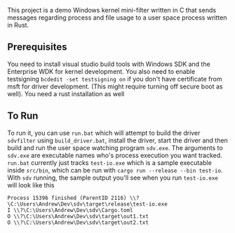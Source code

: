 This project is a demo Windows kernel mini-filter written in C that sends messages regarding process and file usage to a user space process written in Rust.

## Prerequisites

You need to install visual studio build tools with Windows SDK and the Enterprise WDK for kernel development. You also need to enable testsigning `bcdedit -set testsigning on` if you don't have certificate from msft for driver development. (This might require turning off secure boot as well). You need a rust installation as well 

## To Run

To run it, you can use `run.bat` which will attempt to build the driver `sdvfilter` using `build_driver.bat`, install the driver, start the driver and then build and run the user space watching program `sdv.exe`. The arguments to `sdv.exe` are executable names who's process execution you want tracked. `run.bat` currently just tracks `test-io.exe` which is a sample executable inside `src/bin`, which can be run with `cargo run --release --bin test-io`. With `sdv` running, the sample output you'll see when you run `test-io.exe` will look like this

```
Process 15396 finished (ParentID 2116) \\?\C:\Users\Andrew\Dev\sdv\target\release\test-io.exe
I \\?\C:\Users\Andrew\Dev\sdv\Cargo.toml
O \\?\C:\Users\Andrew\Dev\sdv\target\out1.txt
O \\?\C:\Users\Andrew\Dev\sdv\target\out2.txt
```
